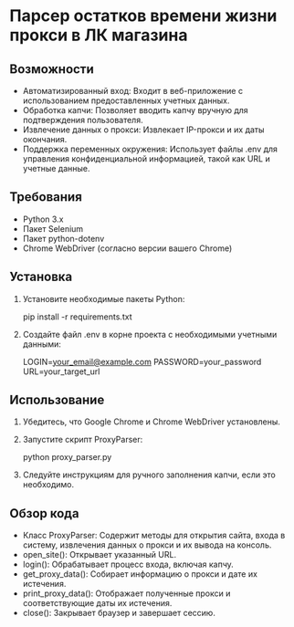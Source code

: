 # Парсер остатков времени жизни прокси в ЛК магазина

## Возможности

- Автоматизированный вход: Входит в веб-приложение с использованием предоставленных учетных данных.
- Обработка капчи: Позволяет вводить капчу вручную для подтверждения пользователя.
- Извлечение данных о прокси: Извлекает IP-прокси и их даты окончания.
- Поддержка переменных окружения: Использует файлы .env для управления конфиденциальной информацией, такой как URL и учетные данные.

## Требования

- Python 3.x
- Пакет Selenium
- Пакет python-dotenv
- Chrome WebDriver (согласно версии вашего Chrome)

## Установка

1. Установите необходимые пакеты Python:

   pip install -r requirements.txt

2. Создайте файл .env в корне проекта с необходимыми учетными данными:

   LOGIN=your_email@example.com
   PASSWORD=your_password
   URL=your_target_url

## Использование

1. Убедитесь, что Google Chrome и Chrome WebDriver установлены.
2. Запустите скрипт ProxyParser:

   python proxy_parser.py

3. Следуйте инструкциям для ручного заполнения капчи, если это необходимо.

## Обзор кода

- Класс ProxyParser: Содержит методы для открытия сайта, входа в систему, извлечения данных о прокси и их вывода на консоль.
- open_site(): Открывает указанный URL.
- login(): Обрабатывает процесс входа, включая капчу.
- get_proxy_data(): Собирает информацию о прокси и дате их истечения.
- print_proxy_data(): Отображает полученные прокси и соответствующие даты их истечения.
- close(): Закрывает браузер и завершает сессию.